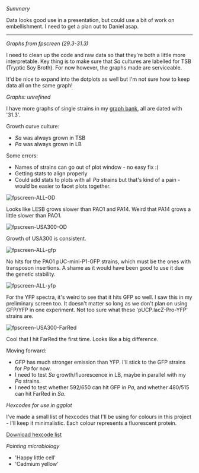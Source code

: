 *Summary*

Data looks good use in a presentation, but could use a bit of work on embellishment. I need to get a plan out to Daniel asap.

---

*Graphs from fpscreen (29.3-31.3)*

I need to clean up the code and raw data so that they're both a little more interpretable. Key thing is to make sure that *Sa* cultures are labelled for TSB (Tryptic Soy Broth). For now however, the graphs made are serviceable.

It'd be nice to expand into the dotplots as well but I'm not sure how to keep data all on the same graph!

*Graphs: unrefined*

I have more graphs of single strains in my [graph bank](https://github.com/marklemzin/marks-masters/tree/main/graphs), all are dated with '31.3'.

Growth curve culture:
- *Sa* was always grown in TSB
- *Pa* was always grown in LB

Some errors:
- Names of strains can go out of plot window - no easy fix :(
- Getting stats to align properly
- Could add stats to plots with all *Pa* strains but that's kind of a pain - would be easier to facet plots together.

![fpscreen-ALL-OD](https://github.com/marklemzin/marks-masters/raw/main/graphs/31.3%20fpscreen-ALL-OD.png)

Looks like LESB grows slower than PAO1 and PA14. Weird that PA14 grows a little slower than PAO1.

![fpscreen-USA300-OD](https://github.com/marklemzin/marks-masters/raw/main/graphs/31.3%20fpscreen-USA300-OD.png)

Growth of USA300 is consistent.

![fpscreen-ALL-gfp](https://github.com/marklemzin/marks-masters/raw/main/graphs/31.3%20fpscreen-ALL-gfp.png)

No hits for the PAO1 pUC-mini-P1-GFP strains, which must be the ones with transposon insertions. A shame as it would have been good to use it due the genetic stability.

![fpscreen-ALL-yfp](https://github.com/marklemzin/marks-masters/raw/main/graphs/31.3%20fpscreen-ALL-yfp.png)

For the YFP spectra, it's weird to see that it hits GFP so well. I saw this in my preliminary screen too. It doesn't matter so long as we don't plan on using GFP/YFP in one experiment. Not too sure what these 'pUCP.lacZ-Pro-YFP' strains are.

![fpscreen-USA300-FarRed](https://github.com/marklemzin/marks-masters/raw/main/graphs/31.3%20fpscreen-USA300-FarRed.png)

Cool that I hit FarRed the first time. Looks like a big difference.

Moving forward:
- GFP has much stronger emission than YFP. I'll stick to the GFP strains for *Pa* for now.
- I need to test *Sa* growth/fluorescence in LB, maybe in parallel with my *Pa* strains.
- I need to test whether 592/650 can hit GFP in *Pa*, and whether 480/515 can hit FarRed in *Sa*.

*Hexcodes for use in ggplot*

I've made a small list of hexcodes that I'll be using for colours in this project - I'll keep it minimalistic. Each colour represents a fluorescent protein.

[Download hexcode list](https://github.com/marklemzin/marks-masters/raw/main/experimental-setup/31.3%20useful-hex-codes.xlsx)

*Painting microbiology*
- 'Happy little cell'
- 'Cadmium yellow'